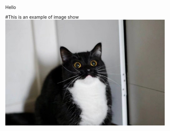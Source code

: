 Hello

#This is an example of image show
![](https://github.com/ophwsjtu18/ohw22s/blob/main/hty/cat1.jpeg)
